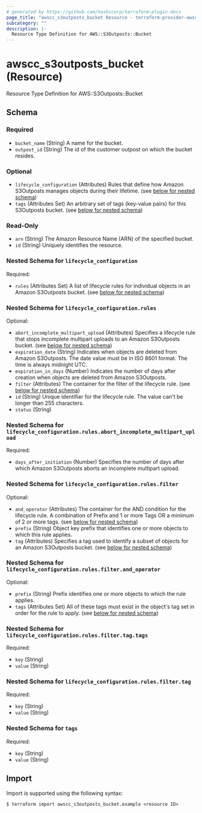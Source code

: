 ```yaml
---
# generated by https://github.com/hashicorp/terraform-plugin-docs
page_title: "awscc_s3outposts_bucket Resource - terraform-provider-awscc"
subcategory: ""
description: |-
  Resource Type Definition for AWS::S3Outposts::Bucket
---
```


# awscc_s3outposts_bucket (Resource)

Resource Type Definition for AWS::S3Outposts::Bucket



<!-- schema generated by tfplugindocs -->
## Schema

### Required

- `bucket_name` (String) A name for the bucket.
- `outpost_id` (String) The id of the customer outpost on which the bucket resides.

### Optional

- `lifecycle_configuration` (Attributes) Rules that define how Amazon S3Outposts manages objects during their lifetime. (see [below for nested schema](#nestedatt--lifecycle_configuration))
- `tags` (Attributes Set) An arbitrary set of tags (key-value pairs) for this S3Outposts bucket. (see [below for nested schema](#nestedatt--tags))

### Read-Only

- `arn` (String) The Amazon Resource Name (ARN) of the specified bucket.
- `id` (String) Uniquely identifies the resource.

<a id="nestedatt--lifecycle_configuration"></a>
### Nested Schema for `lifecycle_configuration`

Required:

- `rules` (Attributes Set) A list of lifecycle rules for individual objects in an Amazon S3Outposts bucket. (see [below for nested schema](#nestedatt--lifecycle_configuration--rules))

<a id="nestedatt--lifecycle_configuration--rules"></a>
### Nested Schema for `lifecycle_configuration.rules`

Optional:

- `abort_incomplete_multipart_upload` (Attributes) Specifies a lifecycle rule that stops incomplete multipart uploads to an Amazon S3Outposts bucket. (see [below for nested schema](#nestedatt--lifecycle_configuration--rules--abort_incomplete_multipart_upload))
- `expiration_date` (String) Indicates when objects are deleted from Amazon S3Outposts. The date value must be in ISO 8601 format. The time is always midnight UTC.
- `expiration_in_days` (Number) Indicates the number of days after creation when objects are deleted from Amazon S3Outposts.
- `filter` (Attributes) The container for the filter of the lifecycle rule. (see [below for nested schema](#nestedatt--lifecycle_configuration--rules--filter))
- `id` (String) Unique identifier for the lifecycle rule. The value can't be longer than 255 characters.
- `status` (String)

<a id="nestedatt--lifecycle_configuration--rules--abort_incomplete_multipart_upload"></a>
### Nested Schema for `lifecycle_configuration.rules.abort_incomplete_multipart_upload`

Required:

- `days_after_initiation` (Number) Specifies the number of days after which Amazon S3Outposts aborts an incomplete multipart upload.


<a id="nestedatt--lifecycle_configuration--rules--filter"></a>
### Nested Schema for `lifecycle_configuration.rules.filter`

Optional:

- `and_operator` (Attributes) The container for the AND condition for the lifecycle rule. A combination of Prefix and 1 or more Tags OR a minimum of 2 or more tags. (see [below for nested schema](#nestedatt--lifecycle_configuration--rules--filter--and_operator))
- `prefix` (String) Object key prefix that identifies one or more objects to which this rule applies.
- `tag` (Attributes) Specifies a tag used to identify a subset of objects for an Amazon S3Outposts bucket. (see [below for nested schema](#nestedatt--lifecycle_configuration--rules--filter--tag))

<a id="nestedatt--lifecycle_configuration--rules--filter--and_operator"></a>
### Nested Schema for `lifecycle_configuration.rules.filter.and_operator`

Optional:

- `prefix` (String) Prefix identifies one or more objects to which the rule applies.
- `tags` (Attributes Set) All of these tags must exist in the object's tag set in order for the rule to apply. (see [below for nested schema](#nestedatt--lifecycle_configuration--rules--filter--tag--tags))

<a id="nestedatt--lifecycle_configuration--rules--filter--tag--tags"></a>
### Nested Schema for `lifecycle_configuration.rules.filter.tag.tags`

Required:

- `key` (String)
- `value` (String)



<a id="nestedatt--lifecycle_configuration--rules--filter--tag"></a>
### Nested Schema for `lifecycle_configuration.rules.filter.tag`

Required:

- `key` (String)
- `value` (String)





<a id="nestedatt--tags"></a>
### Nested Schema for `tags`

Required:

- `key` (String)
- `value` (String)

## Import

Import is supported using the following syntax:

```shell
$ terraform import awscc_s3outposts_bucket.example <resource ID>
```
